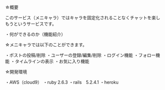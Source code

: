 ☆概要

このサービス（メニキャラ）ではキャラを固定化されることなくチャットを楽しもうというサービスです。

・何ができるのか（機能紹介）

☆メニキャラでは以下のことができます。

・ポストの投稿/削除
・ユーザーの登録/編集/削除
・ログイン機能
・フォロー機能
・タイムラインの表示
・お気に入り機能

☆開発環境

・AWS（cloud9）
・ruby 2.6.3
・rails　5.2.4.1
・heroku

